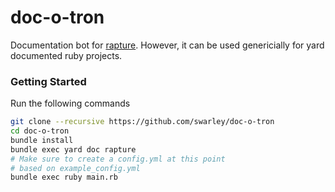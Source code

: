 # doc-o-tron

Documentation bot for [rapture](https://github.com/swarley/rapture).
However, it can be used genericially for yard documented ruby projects.

### Getting Started
Run the following commands

```sh
git clone --recursive https://github.com/swarley/doc-o-tron
cd doc-o-tron
bundle install
bundle exec yard doc rapture
# Make sure to create a config.yml at this point
# based on example_config.yml
bundle exec ruby main.rb
```
